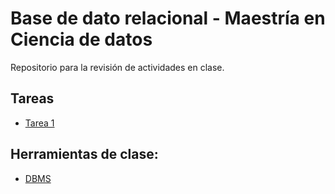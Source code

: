 # Base de dato relacional - Maestría en Ciencia de datos

Repositorio para la revisión de actividades en clase.

## Tareas
- [Tarea 1](./Tarea%201/README.md)


## Herramientas de clase:
- [DBMS](./DBMS/README.md)
